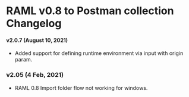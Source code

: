# RAML v0.8 to Postman collection Changelog

#### v2.0.7 (August 10, 2021)
* Added support for defining runtime environment via input with origin param.

### v2.05 (4 Feb, 2021)
* RAML 0.8 Import folder flow not working for windows.
